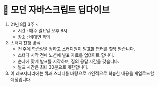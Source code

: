 # 🌱 모던 자바스크립트 딥다이브

1. 21년 8월 3주 ~
    - 시간 : 매주 일요일 오후 8시
    - 장소 : 비대면 회의
2. 스터디 진행 방식
    - 전 주에 학습량을 정하고 스터디원이 발표할 챕터를 할당 받습니다.
    - 스터디 시작 전에 노션에 발표 자료를 업데이트 합니다.
    - 순서에 맞게 발표를 시작하며, 질의 응답 시간을 갖습니다.
    - 발표 시간은 최대 30분으로 제한합니다.
3. 이 레포지터리에는 책과 스터디를 바탕으로 개인적으로 학습한 내용을 재업로드할 예정입니다.

